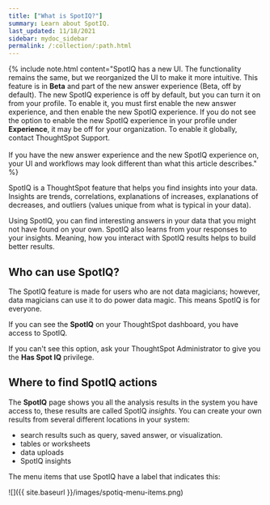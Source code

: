 ```yaml
---
title: ["What is SpotIQ?"]
summary: Learn about SpotIQ.
last_updated: 11/18/2021
sidebar: mydoc_sidebar
permalink: /:collection/:path.html
---
```


{% include note.html content="SpotIQ has a new UI. The functionality remains the same, but we reorganized the UI to make it more intuitive. This feature is in <strong>Beta</strong> and part of the new answer experience (Beta, off by default). The new SpotIQ experience is off by default, but you can turn it on from your profile. To enable it, you must first enable the new answer experience, and then enable the new SpotIQ experience. If you do not see the option to enable the new SpotIQ experience in your profile under <strong>Experience</strong>, it may be off for your organization. To enable it globally, contact ThoughtSpot Support.<br><br>If you have the new answer experience and the new SpotIQ experience on, your UI and workflows may look different than what this article describes." %}

SpotIQ is a ThoughtSpot feature that helps you find insights into your data.
Insights are trends, correlations, explanations of increases, explanations of
decreases, and outliers (values unique from what is typical in your data).

Using SpotIQ, you can find interesting answers in your data that you might not
have found on your own. SpotIQ also learns from your responses to your insights.
Meaning, how you interact with SpotIQ results helps to build better results.

## Who can use SpotIQ?

The SpotIQ feature is made for users who are not data magicians; however,
data magicians can use it to do power data magic. This means SpotIQ is for everyone.

If you can see the **SpotIQ** on your ThoughtSpot dashboard, you have access
to SpotIQ.

If you can't see this option, ask your ThoughtSpot Administrator to give you the
**Has Spot IQ** privilege.

## Where to find SpotIQ actions

The **SpotIQ** page shows you all the analysis results in the system you
have access to, these results are called SpotIQ _insights_. You can create your
own results from several different locations in your system:

* search results such as query, saved answer, or visualization.
* tables or worksheets
* data uploads
* SpotIQ insights

The menu items that use SpotIQ have a label that indicates this:

![]({{ site.baseurl }}/images/spotiq-menu-items.png)
